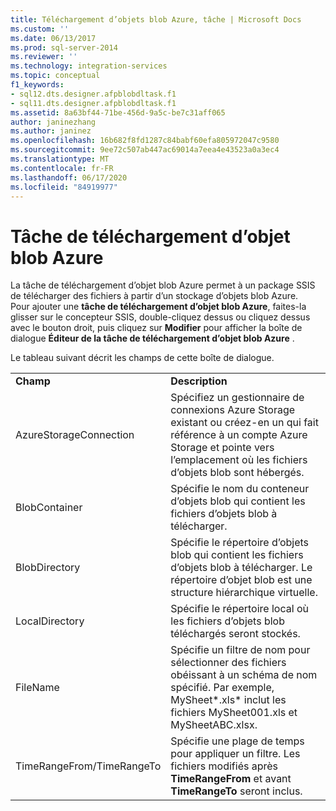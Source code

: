 ```yaml
---
title: Téléchargement d’objets blob Azure, tâche | Microsoft Docs
ms.custom: ''
ms.date: 06/13/2017
ms.prod: sql-server-2014
ms.reviewer: ''
ms.technology: integration-services
ms.topic: conceptual
f1_keywords:
- sql12.dts.designer.afpblobdltask.f1
- sql11.dts.designer.afpblobdltask.f1
ms.assetid: 8a63bf44-71be-456d-9a5c-be7c31aff065
author: janinezhang
ms.author: janinez
ms.openlocfilehash: 16b682f8fd1287c84babf60efa805972047c9580
ms.sourcegitcommit: 9ee72c507ab447ac69014a7eea4e43523a0a3ec4
ms.translationtype: MT
ms.contentlocale: fr-FR
ms.lasthandoff: 06/17/2020
ms.locfileid: "84919977"
---
```

# <a name="azure-blob-download-task"></a>Tâche de téléchargement d’objet blob Azure
  La tâche de téléchargement d’objet blob Azure permet à un package SSIS de télécharger des fichiers à partir d’un stockage d’objets blob Azure.   
Pour ajouter une **tâche de téléchargement d’objet blob Azure**, faites-la glisser sur le concepteur SSIS, double-cliquez dessus ou cliquez dessus avec le bouton droit, puis cliquez sur **Modifier** pour afficher la boîte de dialogue **Éditeur de la tâche de téléchargement d’objet blob Azure** .  
  
 Le tableau suivant décrit les champs de cette boîte de dialogue.  
  
|||  
|-|-|  
|**Champ**|**Description**|  
|AzureStorageConnection|Spécifiez un gestionnaire de connexions Azure Storage existant ou créez-en un qui fait référence à un compte Azure Storage et pointe vers l’emplacement où les fichiers d’objets blob sont hébergés.|  
|BlobContainer|Spécifie le nom du conteneur d’objets blob qui contient les fichiers d’objets blob à télécharger.|  
|BlobDirectory|Spécifie le répertoire d’objets blob qui contient les fichiers d’objets blob à télécharger. Le répertoire d’objet blob est une structure hiérarchique virtuelle.|  
|LocalDirectory|Spécifie le répertoire local où les fichiers d’objets blob téléchargés seront stockés.|  
|FileName|Spécifie un filtre de nom pour sélectionner des fichiers obéissant à un schéma de nom spécifié. Par exemple, MySheet*.xls\* inclut les fichiers MySheet001.xls et MySheetABC.xlsx.|  
|TimeRangeFrom/TimeRangeTo|Spécifie une plage de temps pour appliquer un filtre. Les fichiers modifiés après **TimeRangeFrom** et avant **TimeRangeTo** seront inclus.|  
  
  
